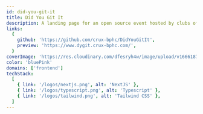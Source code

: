 ```yaml
---
id: did-you-git-it
title: Did You Git It
description: A landing page for an open source event hosted by clubs of BITS Pilani, Hyderabad Campus. This static website was built with NextJS and TailwindCSS
links:
  {
    github: 'https://github.com/crux-bphc/DidYouGitIt',
    preview: 'https://www.dygit.crux-bphc.com/',
  }
coverImage: 'https://res.cloudinary.com/dfesryh4w/image/upload/v1666187838/portfolio/did-you-git-it.png'
color: 'bluePink'
domains: ['frontend']
techStack:
  [
    { link: '/logos/nextjs.png', alt: 'NextJS' },
    { link: '/logos/typescript.png', alt: 'Typescript' },
    { link: '/logos/tailwind.png', alt: 'Tailwind CSS' },
  ]
---
```

